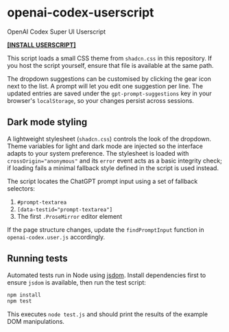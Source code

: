 # openai-codex-userscript

OpenAI Codex Super UI Userscript

**[[INSTALL USERSCRIPT]](https://github.com/supermarsx/openai-codex-userscript/raw/refs/heads/main/openai-codex.user.js)**

This script loads a small CSS theme from `shadcn.css` in this repository. If you host the script yourself, ensure that file is available at the same path.

The dropdown suggestions can be customised by clicking the gear icon next to the
list. A prompt will let you edit one suggestion per line. The updated entries are
saved under the `gpt-prompt-suggestions` key in your browser's
`localStorage`, so your changes persist across sessions.

## Dark mode styling

A lightweight stylesheet (`shadcn.css`) controls the look of the dropdown.
Theme variables for light and dark mode are injected so the interface adapts to
your system preference. The stylesheet is loaded with `crossOrigin="anonymous"`
and its `error` event acts as a basic integrity check; if loading fails a
minimal fallback style defined in the script is used instead.

The script locates the ChatGPT prompt input using a set of fallback selectors:
1. `#prompt-textarea`
2. `[data-testid="prompt-textarea"]`
3. The first `.ProseMirror` editor element

If the page structure changes, update the `findPromptInput` function in
`openai-codex.user.js` accordingly.

## Running tests

Automated tests run in Node using [jsdom](https://github.com/jsdom/jsdom).
Install dependencies first to ensure `jsdom` is available, then run the test script:

```bash
npm install
npm test
```

This executes `node test.js` and should print the results of the example DOM
manipulations.
